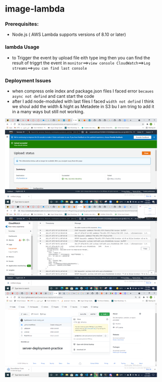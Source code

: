 # image-lambda
 
### Prerequisites:
 * Node.js 
 ( AWS Lambda supports versions of 8.10 or later)



### lambda Usage
- to Trigger the event by upload file eith type img then you can find the result of triggrt the event in ``monitor``==>``view console CloudWatch``==>``Log streams``==>``you can find last console``
### Deployment Issues 
- when compress onle index and package.json files I faced error ``becaues async not defind`` and cant start the code
- after I add node-moduled with last files I faced ``width not defind`` I think we shoul add the width & hight as Metadete in S3 bu I am tring to add it in a many ways but still not working.

![](assests/1.png)
![](assests/2.png)
![](assests/3.png)